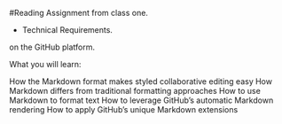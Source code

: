 #Reading Assignment from class one. 


- Technical Requirements.

on the GitHub platform.

What you will learn:

How the Markdown format makes styled collaborative editing easy
How Markdown differs from traditional formatting approaches
How to use Markdown to format text
How to leverage GitHub’s automatic Markdown rendering
How to apply GitHub’s unique Markdown extensions
